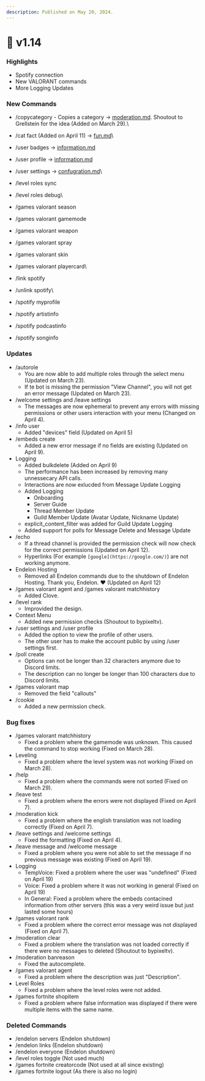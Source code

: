 ```yaml
---
description: Published on May 20, 2024.
---
```


# 📔 v1.14

### Highlights

* Spotify connection
* New VALORANT commands
* More Logging Updates



### New Commands

* /copycategory - Copies a category -> [moderation.md](../our-features/moderation.md "mention"). Shoutout to Grellstein for the idea (Added on March 29).\

* /cat fact (Added on April 11) -> [fun.md](../our-features/fun.md "mention")\

* /user badges -> [information.md](../our-features/information.md "mention")&#x20;
* /user profile -> [information.md](../our-features/information.md "mention")
* /user settings -> [confugration.md](../our-features/confugration.md "mention")\

* /level roles sync
* /level roles debug\

* /games valorant season
* /games valorant gamemode
* /games valorant weapon
* /games valorant spray
* /games valorant skin
* /games valorant playercard\

* /link spotify
* /unlink spotify\

* /spotify myprofile
* /spotify artistinfo
* /spotify podcastinfo
* /spotify songinfo



### Updates

* /autorole
  * You are now able to add multiple roles through the select menu (Updated on March 23).
  * If te bot is missing the permission "View Channel", you will not get an error message (Updated on March 23).
* /welcome settings and /leave settings
  * The messages are now ephemeral to prevent any errors with missing permissions or other users interaction with your menu (Changed on April 4).
* /info user
  * Added "devices" field (Updated on April 5)
* /embeds create
  * Added a new error message if no fields are existing (Updated on April 9).
* Logging
  * Added bulkdelete (Added on April 9)
  * The performance has been increased by removing many unnessecary API calls.
  * Interactions are now exlucded from Message Update Logging
  * Added Logging&#x20;
    * Onboarding
    * Server Guide
    * Thread Member Update
    * Guild Member Update (Avatar Update, Nickname Update)
  * explicit\_content\_filter was added for Guild Update Logging
  * Added support for polls for Message Delete and Message Update
* /echo
  * If a thread channel is provided the permission check will now check for the correct permissions (Updated on April 12).&#x20;
  * Hyperlinks (For example `[google](https://google.com/)`) are not working anymore.
* Endelon Hosting
  * Removed all Endelon commands due to the shutdown of Endelon Hosting. Thank you, Endelon. ♥️ (Updated on April 12)
* /games valorant agent and /games valorant matchhistory
  * Added Clove.
* /level rank
  * Improvided the design.
* Context Menu
  * Added new permission checks (Shoutout to bypixeltv).
* /user settings and /user profile
  * Added the option to view the profile of other users.
  * The other user has to make the account public by using /user settings first.
* /poll create
  * Options can not be longer than 32 characters anymore due to Discord limits.
  * The description can no longer be longer than 100 characters due to Discord limits.
* /games valorant map
  * Removed the field "callouts"
* /cookie
  * Added a new permission check.

### Bug fixes

* /games valorant matchhistory
  * Fixed a problem where the gamemode was unknown. This caused the command to stop working (Fixed on March 28).
* Leveling
  * Fixed a problem where the level system was not working (Fixed on March 28).
* /help
  * Fixed a problem where the commands were not sorted (Fixed on March 29).
* /leave test
  * Fixed a problem where the errors were not displayed (Fixed on April 7).
* /moderation kick
  * Fixed a problem where the english translation was not loading correctly (Fixed on April 7).
* /leave settings and /welcome settings
  * Fixed the formatting (Fixed on April 4).
* /leave message and /welcome message
  * Fixed a problem where you were not able to set the message if no previous message was existing (Fixed on April 19).
* Logging
  * TempVoice: Fixed a problem where the user was "undefined" (Fixed on April 19)
  * Voice: Fixed a problem where it was not working in general (Fixed on April 19)
  * In General: Fixed a problem where the embeds contacined information from other servers (this was a very weird issue but just lasted some hours)
* /games valorant rank
  * Fixed a problem where the correct error message was not displayed (Fixed on April 7).
* /moderation clear
  * Fixed a problem where the translation was not loaded correctly if there were no messages to deleted (Shoutout to bypixeltv).
* /moderation banreason
  * Fixed the autocomplete.
* /games valorant agent
  * Fixed a problem where the description was just "Description".
* Level Roles
  * Fixed a problem where the level roles were not added.
* /games fortnite shopitem
  * Fixed a problem where false information was displayed if there were multiple items with the same name.

### Deleted Commands

* /endelon servers (Endelon shutdown)
* /endelon links (Endelon shutdown)
* /endelon everyone (Endelon shutdown)
* /level roles toggle (Not used much)
* /games fortnite creatorcode (Not used at all since existing)
* /games fortnite logout (As there is also no login)

